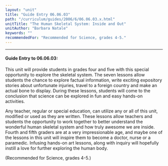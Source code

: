 ```yaml
---
layout: "unit"
title: "Guide Entry 06.06.03"
path: "/curriculum/guides/2006/6/06.06.03.x.html"
unitTitle: "The Human Skeletal System: Inside and Out"
unitAuthor: "Barbara Natale"
keywords: ""
recommendedFor: "Recommended for Science, grades 4-5."
---
```

<body>
<hr/>
<h4>
Guide Entry to 06.06.03:
</h4>
<p>
This unit will provide students in grades four and five with this special opportunity to explore the skeletal system. The seven lessons allow students the chance to explore factual information, write exciting expository stories about unfortunate injuries, travel to a foreign country and make an actual bone to display. During these lessons, students will come to the conclusion that science can be explored in fun and easy hands-on activities.
</p>
<p>
Any teacher, regular or special education, can utilize any or all of this unit, modified or used as they are written. These lessons allow teachers and students the opportunity to work together to better understand the wonderful human skeletal system and how truly awesome we are inside. Fourth and fifth graders are at a very impressionable age, and maybe one of the lessons in this unit will inspire them to become a doctor, nurse or a paramedic. Infusing hands-on art lessons, along with inquiry will hopefully instill a love for further exploring the human body.
</p>
<p>
(Recommended for Science, grades 4-5.)
</p>
</body>